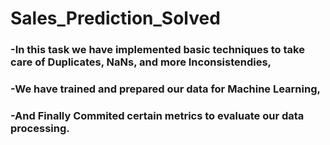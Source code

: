 # Sales_Prediction_Solved

### -In this task we have implemented basic techniques to take care of Duplicates, NaNs, and more Inconsistendies,
### -We have trained and prepared our data for Machine Learning,
### -And Finally Commited certain metrics to evaluate our data processing.
